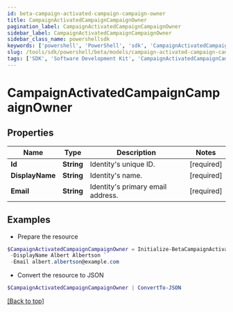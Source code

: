 ```yaml
---
id: beta-campaign-activated-campaign-campaign-owner
title: CampaignActivatedCampaignCampaignOwner
pagination_label: CampaignActivatedCampaignCampaignOwner
sidebar_label: CampaignActivatedCampaignCampaignOwner
sidebar_class_name: powershellsdk
keywords: ['powershell', 'PowerShell', 'sdk', 'CampaignActivatedCampaignCampaignOwner', 'BetaCampaignActivatedCampaignCampaignOwner'] 
slug: /tools/sdk/powershell/beta/models/campaign-activated-campaign-campaign-owner
tags: ['SDK', 'Software Development Kit', 'CampaignActivatedCampaignCampaignOwner', 'BetaCampaignActivatedCampaignCampaignOwner']
---
```



# CampaignActivatedCampaignCampaignOwner

## Properties

Name | Type | Description | Notes
------------ | ------------- | ------------- | -------------
**Id** | **String** | Identity's unique ID. | [required]
**DisplayName** | **String** | Identity's name. | [required]
**Email** | **String** | Identity's primary email address. | [required]

## Examples

- Prepare the resource
```powershell
$CampaignActivatedCampaignCampaignOwner = Initialize-BetaCampaignActivatedCampaignCampaignOwner  -Id 37f080867702c1910177031320c40n27 `
 -DisplayName Albert Albertson `
 -Email albert.albertson@example.com
```

- Convert the resource to JSON
```powershell
$CampaignActivatedCampaignCampaignOwner | ConvertTo-JSON
```


[[Back to top]](#) 

